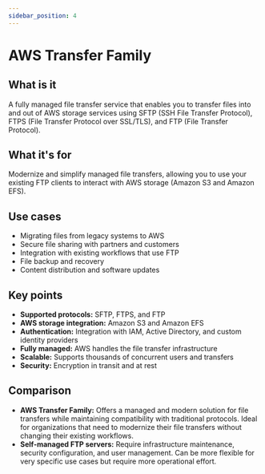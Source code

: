 ```yaml
---
sidebar_position: 4
---
```


# AWS Transfer Family

## What is it
A fully managed file transfer service that enables you to transfer files into and out of AWS storage services using SFTP (SSH File Transfer Protocol), FTPS (File Transfer Protocol over SSL/TLS), and FTP (File Transfer Protocol).

## What it's for
Modernize and simplify managed file transfers, allowing you to use your existing FTP clients to interact with AWS storage (Amazon S3 and Amazon EFS).

## Use cases
- Migrating files from legacy systems to AWS
- Secure file sharing with partners and customers
- Integration with existing workflows that use FTP
- File backup and recovery
- Content distribution and software updates

## Key points
- **Supported protocols:** SFTP, FTPS, and FTP
- **AWS storage integration:** Amazon S3 and Amazon EFS
- **Authentication:** Integration with IAM, Active Directory, and custom identity providers
- **Fully managed:** AWS handles the file transfer infrastructure
- **Scalable:** Supports thousands of concurrent users and transfers
- **Security:** Encryption in transit and at rest

## Comparison
- **AWS Transfer Family:** Offers a managed and modern solution for file transfers while maintaining compatibility with traditional protocols. Ideal for organizations that need to modernize their file transfers without changing their existing workflows.
- **Self-managed FTP servers:** Require infrastructure maintenance, security configuration, and user management. Can be more flexible for very specific use cases but require more operational effort. 